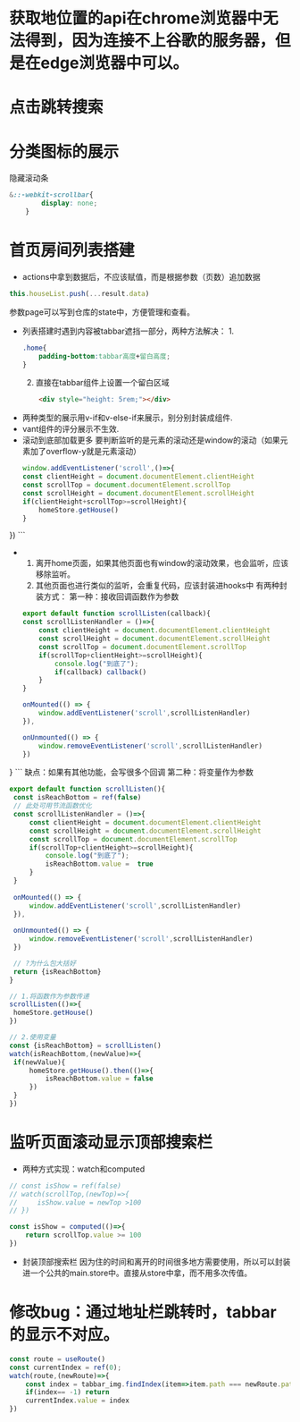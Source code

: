 # 获取地位置的api在chrome浏览器中无法得到，因为连接不上谷歌的服务器，但是在edge浏览器中可以。
# 点击跳转搜索
# 分类图标的展示
隐藏滚动条
```css
&::-webkit-scrollbar{
        display: none;
    }
```
# 首页房间列表搭建
* actions中拿到数据后，不应该赋值，而是根据参数（页数）追加数据
```js
this.houseList.push(...result.data)
```
参数page可以写到仓库的state中，方便管理和查看。
* 列表搭建时遇到内容被tabbar遮挡一部分，两种方法解决：
    1. 
    ```css
    .home{
        padding-bottom:tabbar高度+留白高度;
    }
    ```
    2. 直接在tabbar组件上设置一个留白区域
    ```html
        <div style="height: 5rem;"></div>
    ``` 
* 两种类型的展示用v-if和v-else-if来展示，别分别封装成组件.
* vant组件的评分展示不生效.
* 滚动到底部加载更多
     要判断监听的是元素的滚动还是window的滚动（如果元素加了overflow-y就是元素滚动）
    ```js
    window.addEventListener('scroll',()=>{
    const clientHeight = document.documentElement.clientHeight
    const scrollTop = document.documentElement.scrollTop
    const scrollHeight = document.documentElement.scrollHeight
    if(clientHeight+scrollTop>=scrollHeight){
        homeStore.getHouse()
    } 
})
    ``` 
* 1. 离开home页面，如果其他页面也有window的滚动效果，也会监听，应该移除监听。
  2. 其他页面也进行类似的监听，会重复代码，应该封装进hooks中
  有两种封装方式：
  第一种：接收回调函数作为参数
    ```js
    export default function scrollListen(callback){
    const scrollListenHandler = ()=>{
        const clientHeight = document.documentElement.clientHeight
        const scrollHeight = document.documentElement.scrollHeight
        const scrollTop = document.documentElement.scrollTop
        if(scrollTop+clientHeight>=scrollHeight){
            console.log("到底了");
            if(callback) callback()
        }
    }
    
    onMounted(() => {
        window.addEventListener('scroll',scrollListenHandler)
    }),
    
    onUnmounted(() => {
        window.removeEventListener('scroll',scrollListenHandler)
    })
}
    ```
    缺点：如果有其他功能，会写很多个回调
  第二种：将变量作为参数
   ```js
   export default function scrollListen(){
    const isReachBottom = ref(false)
    // 此处可用节流函数优化
    const scrollListenHandler = ()=>{
        const clientHeight = document.documentElement.clientHeight
        const scrollHeight = document.documentElement.scrollHeight
        const scrollTop = document.documentElement.scrollTop
        if(scrollTop+clientHeight>=scrollHeight){
            console.log("到底了");
            isReachBottom.value =  true
        }
    }
    
    onMounted(() => {
        window.addEventListener('scroll',scrollListenHandler)
    }),
    
    onUnmounted(() => {
        window.removeEventListener('scroll',scrollListenHandler)
    })

    // ?为什么包大括好
    return {isReachBottom}
}
   ```  
   ```js
   // 1.将函数作为参数传递
scrollListen(()=>{
    homeStore.getHouse()
})

// 2.使用变量
const {isReachBottom} = scrollListen()
watch(isReachBottom,(newValue)=>{
    if(newValue){
        homeStore.getHouse().then(()=>{
            isReachBottom.value = false
        })
    }
})
   ```
# 监听页面滚动显示顶部搜索栏
* 两种方式实现：watch和computed
```js
// const isShow = ref(false)
// watch(scrollTop,(newTop)=>{
//     isShow.value = newTop >100
// })

const isShow = computed(()=>{
    return scrollTop.value >= 100
})
```

* 封装顶部搜索栏
因为住的时间和离开的时间很多地方需要使用，所以可以封装进一个公共的main.store中。直接从store中拿，而不用多次传值。


# 修改bug：通过地址栏跳转时，tabbar的显示不对应。
```js
const route = useRoute()
const currentIndex = ref(0);
watch(route,(newRoute)=>{
    const index = tabbar_img.findIndex(item=>item.path === newRoute.path)
    if(index== -1) return
    currentIndex.value = index
})
```